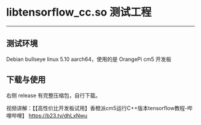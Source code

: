 # libtensorflow_cc.so 测试工程
---

## 测试环境
Debian bullseye linux 5.10 aarch64，使用的是 OrangePi cm5 开发板

## 下载与使用
右侧 release 有完整压缩包，自行下载。

视频讲解：【【高性价比开发板试用】香橙派cm5运行C++版本tensorflow教程-哔哩哔哩】 https://b23.tv/dhLxNwu
